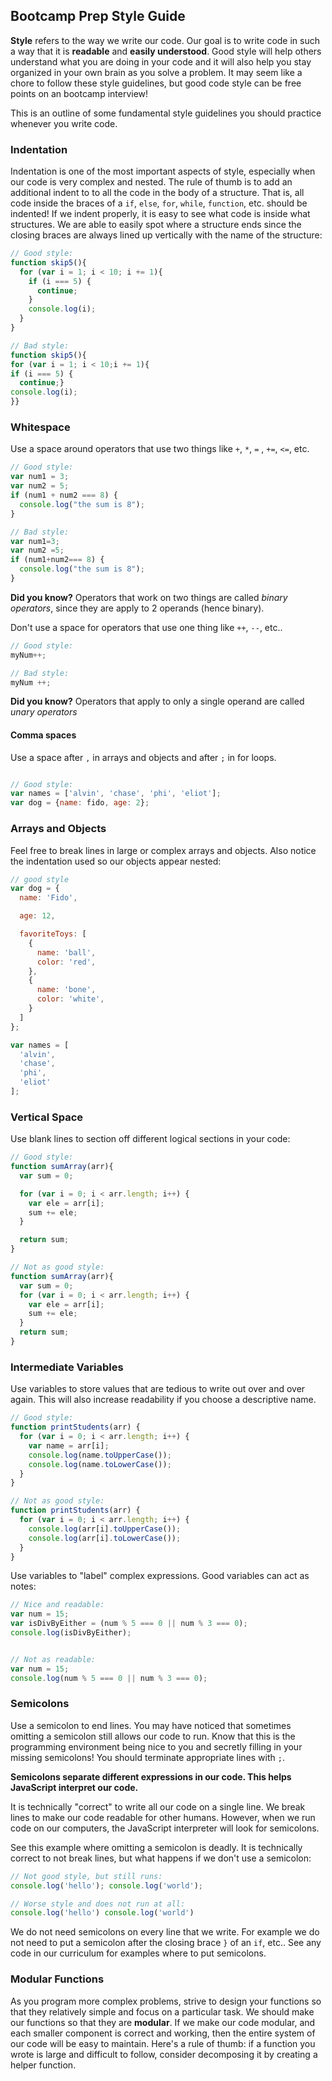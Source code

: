## Bootcamp Prep Style Guide

**Style** refers to the way we write our code. Our goal is to write code in such a way
that it is **readable** and **easily understood**. Good style will help others understand
what you are doing in your code and it will also help you stay organized in your own
brain as you solve a problem. It may seem like a chore to follow these style guidelines,
but good code style can be free points on an bootcamp interview!

This is an outline of some fundamental style guidelines you should
practice whenever you write code.

### Indentation

Indentation is one of the most important aspects of style, especially when our
code is very complex and nested. The rule of thumb is to add an additional indent to
to all the code in the body of a structure. That is, all code inside the braces
of a `if`, `else`, `for`, `while`, `function`, etc. should be indented! If we indent
properly, it is easy to see what code is inside what structures. We are able to easily
spot where a structure ends since the closing braces are always lined up vertically
with the name of the structure:

```js
// Good style:
function skip5(){
  for (var i = 1; i < 10; i += 1){
    if (i === 5) {
      continue;
    }
    console.log(i);
  }
}

// Bad style:
function skip5(){
for (var i = 1; i < 10;i += 1){
if (i === 5) {
  continue;}
console.log(i);
}}

```

### Whitespace
Use a space around operators that use two things like `+`, `*`, `=` , `+=`, `<=`, etc.

```js
// Good style:
var num1 = 3;
var num2 = 5;
if (num1 + num2 === 8) {
  console.log("the sum is 8");
}

// Bad style:
var num1=3;
var num2 =5;
if (num1+num2=== 8) {
  console.log("the sum is 8");
}
```

**Did you know?** Operators that work on two things are called *binary operators*, since they are apply to 2 operands (hence binary).

Don't use a space for operators that use one thing like `++`, `--`, etc..

```js
// Good style:
myNum++;

// Bad style:
myNum ++;
```

**Did you know?** Operators that apply to only a single operand are called *unary operators*

#### Comma spaces

Use a space after `,` in arrays and objects and after `;` in for loops.
```js

// Good style:
var names = ['alvin', 'chase', 'phi', 'eliot'];
var dog = {name: fido, age: 2};
```

### Arrays and Objects

Feel free to break lines in large or complex arrays and objects. Also notice the indentation
used so our objects appear nested:

```js
// good style
var dog = {
  name: 'Fido',

  age: 12,

  favoriteToys: [
    {
      name: 'ball',
      color: 'red',
    },
    {
      name: 'bone',
      color: 'white',
    }
  ]
};

var names = [
  'alvin',
  'chase',
  'phi',
  'eliot'
];
```

### Vertical Space

Use blank lines to section off different logical sections in your code:

```js
// Good style:
function sumArray(arr){
  var sum = 0;

  for (var i = 0; i < arr.length; i++) {
    var ele = arr[i];
    sum += ele;
  }

  return sum;
}

// Not as good style:
function sumArray(arr){
  var sum = 0;
  for (var i = 0; i < arr.length; i++) {
    var ele = arr[i];
    sum += ele;
  }
  return sum;
}
```

### Intermediate Variables

Use variables to store values that are tedious to write out over and over again.
This will also increase readability if you choose a descriptive name.

```js
// Good style:
function printStudents(arr) {
  for (var i = 0; i < arr.length; i++) {
    var name = arr[i];
    console.log(name.toUpperCase());
    console.log(name.toLowerCase());
  }
}

// Not as good style:
function printStudents(arr) {
  for (var i = 0; i < arr.length; i++) {
    console.log(arr[i].toUpperCase());
    console.log(arr[i].toLowerCase());
  }
}
```

Use variables to "label" complex expressions. Good variables can act as notes:

```js
// Nice and readable:
var num = 15;
var isDivByEither = (num % 5 === 0 || num % 3 === 0);
console.log(isDivByEither);


// Not as readable:
var num = 15;
console.log(num % 5 === 0 || num % 3 === 0);
```

### Semicolons

Use a semicolon to end lines. You may have noticed that sometimes omitting a semicolon
still allows our code to run. Know that this is the programming environment being
nice to you and secretly filling in your missing semicolons! You should terminate
appropriate lines with `;`.

**Semicolons separate different expressions in our code. This helps JavaScript interpret
our code.**

It is technically "correct" to write all our code on a single line. We break lines
to make our code readable for other humans. However, when we run code on our computers,
the JavaScript interpreter will look for semicolons.

See this example where omitting a semicolon is deadly. It is technically correct
to not break lines, but what happens if we don't use a semicolon:

```js
// Not good style, but still runs:
console.log('hello'); console.log('world');

// Worse style and does not run at all:
console.log('hello') console.log('world')
```

We do not need semicolons on every line that we write. For example we do not need
to put a semicolon after the closing brace `}` of an `if`, etc.. See any code in
our curriculum for examples where to put semicolons.

### Modular Functions

As you program more complex problems, strive to design your functions so that they
relatively simple and focus on a particular task. We should make our functions so that
they are **modular**. If we make our code modular, and each smaller component is correct
and working, then the entire system of our code will be easy to maintain. Here's a
rule of thumb: if a function you wrote is large and difficult to follow, consider
decomposing it by creating a helper function.  
